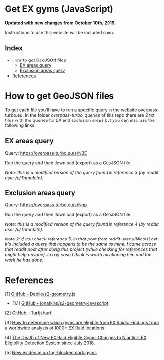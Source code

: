 # **Get EX gyms (JavaScript)**

**Updated with new changes from October 10th, 2019.**

Instructions to use this website will be included soon.

## **Index**
* [How to get GeoJSON files](#how-to-get-geojson-files)
    * [EX areas query](#ex-areas-query)
    * [Exclusion areas query](#exclusion-areas-query)
* [References](#references)

# **How to get GeoJSON files**
To get each file you'll have to run a specific query in the website overpass-turbo.eu. In the folder _overpass-turbo_queries_ of this repo there are 2 txt files with the queries for EX and exclusion areas but you can also use the following links:

## **EX areas query**
Query: https://overpass-turbo.eu/s/N3E

Run the query and then download (export) as a GeoJSON file.

*Note: this is a modified version of the query found in reference 3 (by reddit user /u/Tntnnbltn).*

## **Exclusion areas query**
Query: https://overpass-turbo.eu/s/Nnp

Run the query and then download (export) as a GeoJSON file.

*Note: this is a modified version of the query found in reference 4 (by reddit user /u/Tntnnbltn).*

*Note 2: if you check reference 5, in that post from reddit user u/NicoisLost it's included a query that happens to be the same as mine. I came across that reddit post after doing this project (while checking for references that might help anyone). In any case I think is worth mentioning him and the work he has done.*

# **References**

[1] [GitHub - Daplie/s2-geometry.js](https://github.com/Daplie/s2-geometry.js/)
* [1.1] [GitHub - jonatkins/s2-geometry-javascript](https://github.com/jonatkins/s2-geometry-javascript)

[2] [GitHub - Turfjs/turf](https://github.com/Turfjs/turf)

[3] [How to determine which gyms are eligible from EX Raids: Findings from a worldwide analysis of 1000+ EX Raid locations](https://www.reddit.com/r/TheSilphRoad/comments/7ojuoi/how_to_determine_which_gyms_are_eligible_from_ex/)

[4] [The Death of New EX Raid Eligible Gyms: Changes to Niantic’s EX Eligibility Detection System since July 2018.](https://www.reddit.com/r/TheSilphRoad/comments/akcel3/the_death_of_new_ex_raid_eligible_gyms_changes_to/)

[5] [New evidence on tag-blocked park gyms](https://www.reddit.com/r/TheSilphRoad/comments/9iie5g/new_evidence_on_tagblocked_park_gyms/)